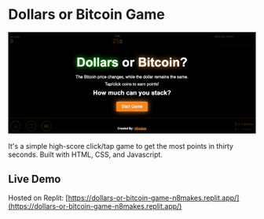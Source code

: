 # Dollars or Bitcoin Game

![alt text](./game-screenshot.png)

It's a simple high-score click/tap game to get the most points in thirty seconds. Built with HTML, CSS, and Javascript.

## Live Demo

Hosted on Replit: [https://dollars-or-bitcoin-game-n8makes.replit.app/](https://dollars-or-bitcoin-game-n8makes.replit.app/)
